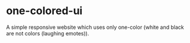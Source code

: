 # one-colored-ui
A simple responsive website which uses only one-color (white and black are not colors (laughing emotes)).
